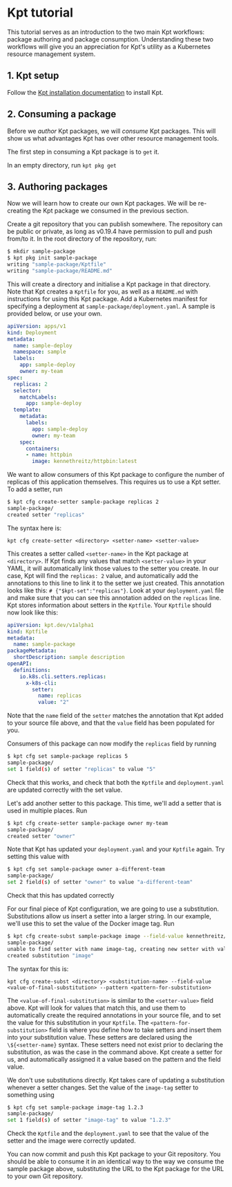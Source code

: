 # Kpt tutorial

This tutorial serves as an introduction to the two main Kpt workflows: package authoring and package consumption.
Understanding these two workflows will give you an appreciation for Kpt's utility as a Kubernetes resource management
system.

## 1. Kpt setup

Follow the [Kpt installation documentation](https://googlecontainertools.github.io/kpt/installation/) to install Kpt.

## 2. Consuming a package

Before we _author_ Kpt packages, we will _consume_ Kpt packages.
This will show us what advantages Kpt has over other resource management tools.

The first step in consuming a Kpt package is to `get` it.

In an empty directory, run `kpt pkg get `

## 3. Authoring packages

Now we will learn how to create our own Kpt packages.
We will be re-creating the Kpt package we consumed in the previous section.

Create a git repository that you can publish somewhere. The repository can be public or private, as long as v0.19.4
have permission to pull and push from/to it.
In the root directory of the repository, run:
```bash
$ mkdir sample-package
$ kpt pkg init sample-package
writing "sample-package/Kptfile"
writing "sample-package/README.md"
```
This will create a directory and initialise a Kpt package in that directory.
Note that Kpt creates a `Kptfile` for you, as well as a `README.md` with instructions for using this Kpt package.
Add a Kubernetes manifest for specifying a deployment at `sample-package/deployment.yaml`. A sample is provided below,
or use your own.
```yaml
apiVersion: apps/v1
kind: Deployment
metadata:
  name: sample-deploy
  namespace: sample
  labels:
    app: sample-deploy
    owner: my-team
spec:
  replicas: 2
  selector:
    matchLabels:
      app: sample-deploy
  template:
    metadata:
      labels:
        app: sample-deploy
        owner: my-team
    spec:
      containers:
      - name: httpbin
        image: kennethreitz/httpbin:latest
```

We want to allow consumers of this Kpt package to configure the number of replicas of this application themselves.
This requires us to use a Kpt setter.
To add a setter, run
```bash
$ kpt cfg create-setter sample-package replicas 2
sample-package/
created setter "replicas"
```
The syntax here is:
```
kpt cfg create-setter <directory> <setter-name> <setter-value>
```
This creates a setter called `<setter-name>` in the Kpt package at `<directory>`.
If Kpt finds any values that match `<setter-value>` in your YAML, it will automatically link those values to the
setter you create.
In our case, Kpt will find the `replicas: 2` value, and automatically add the annotations to this line to link
it to the setter we just created.
This annotation looks like this: `# {"$kpt-set":"replicas"}`.
Look at your `deployment.yaml` file and make sure that you can see this annotation added on the `replicas` line.
Kpt stores information about setters in the `Kptfile`.
Your `Kptfile` should now look like this:
```yaml
apiVersion: kpt.dev/v1alpha1
kind: Kptfile
metadata:
  name: sample-package
packageMetadata:
  shortDescription: sample description
openAPI:
  definitions:
    io.k8s.cli.setters.replicas:
      x-k8s-cli:
        setter:
          name: replicas
          value: "2"
```
Note that the `name` field of the `setter` matches the annotation that Kpt added to your source file above, and
that the `value` field has been populated for you.

Consumers of this package can now modify the `replicas` field by running
```bash
$ kpt cfg set sample-package replicas 5
sample-package/
set 1 field(s) of setter "replicas" to value "5"
```
Check that this works, and check that both the `Kptfile` and `deployment.yaml` are updated correctly with the set
value.

Let's add another setter to this package.
This time, we'll add a setter that is used in multiple places.
Run
```bash
$ kpt cfg create-setter sample-package owner my-team
sample-package/
created setter "owner"
```
Note that Kpt has updated your `deployment.yaml` and your `Kptfile` again.
Try setting this value with
```bash
$ kpt cfg set sample-package owner a-different-team
sample-package/
set 2 field(s) of setter "owner" to value "a-different-team"
```
Check that this has updated correctly

For our final piece of Kpt configuration, we are going to use a substitution.
Substitutions allow us insert a setter into a larger string.
In our example, we'll use this to set the value of the Docker image tag.
Run
```bash
$ kpt cfg create-subst sample-package image --field-value kennethreitz/httpbin:latest --pattern kennethreitz/httpbin:\${image-tag}
sample-package/
unable to find setter with name image-tag, creating new setter with value latest
created substitution "image"
```
The syntax for this is:
```
kpt cfg create-subst <directory> <substitution-name> --field-value <value-of-final-substitution> --pattern <pattern-for-substitution>
```
The `<value-of-final-substitution>` is similar to the `<setter-value>` field above.
Kpt will look for values that match this, and use them to automatically create the required annotations in your
source file, and to set the value for this substitution in your `Kptfile`.
The `<pattern-for-substitution>` field is where you define how to take setters and insert them into your substitution
value.
These setters are declared using the `\${<setter-name}` syntax.
These setters need not exist prior to declaring the substitution, as was the case in the command above.
Kpt create a setter for us, and automatically assigned it a value based on the pattern and the field value.

We don't use substitutions directly.
Kpt takes care of updating a substitution whenever a setter changes.
Set the value of the `image-tag` setter to something using
```bash
$ kpt cfg set sample-package image-tag 1.2.3
sample-package/
set 1 field(s) of setter "image-tag" to value "1.2.3"
```
Check the `Kptfile` and the `deployment.yaml` to see that the value of the setter and the image were correctly updated.

You can now commit and push this Kpt package to your Git repository.
You should be able to consume it in an identical way to the way we consume the sample package above, substituting
the URL to the Kpt package for the URL to your own Git repository.
